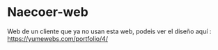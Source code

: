 # Naecoer-web

Web de un cliente que ya no usan esta web, podeis ver el diseño aquí : https://yumewebs.com/portfolio/4/
